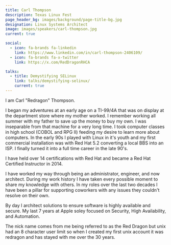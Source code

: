 ```yaml
---
title: Carl Thompson
description: Texas Linux Fest
page_header_bg: images/background/page-title-bg.jpg
designation: Linux Systems Architect
image: images/speakers/carl-thompson.jpg
current: true

social:
  - icon: fa-brands fa-linkedin
    link: https://www.linkedin.com/in/carl-thompson-2406109/
  - icon: fa-brands fa-x-twitter
    link: https://x.com/RedDragonRHCA

talks:
  - title: Demystifying SELinux
    link: talks/demystifying-selinux/
    current: true
---
```


I am Carl "Redragon" Thompson.

I began my adventures at an early age on a TI-99/4A that was on display at the
department store where my mother worked.  I remember working all summer with my
father to save up the money to buy my own.  I was inseparable from that machine
for a very long time.  I took computer classes in high school (COBOL and RPG
II) feeding my desire to learn more about computers.  In the early 90s I played
with Linux in it's youth and my first commercial installation was with Red Hat
5.2 converting a local BBS into an ISP.  I finally turned it into a full time
career in the late 90's.

I have held over 14 certifications with Red Hat and became a Red Hat Certified
Instructor in 2014.

I have worked my way through being an administrator, engineer, and now
architect.  During my work history I have taken every possible moment to share
my knowledge with others.  In my roles over the last two decades I have been a
pillar for supporting coworkers with any issues they couldn't resolve on their
own.

By day I architect solutions to ensure software is highly available and secure.
My last 7 years at Apple soley focused on Security, High Availability, and
Automation.

The nick name comes from me being referred to as the Red Dragon but unix had an
8 character user limit so when I created my first unix account it was redragon
and has stayed with me over the 30 years.
